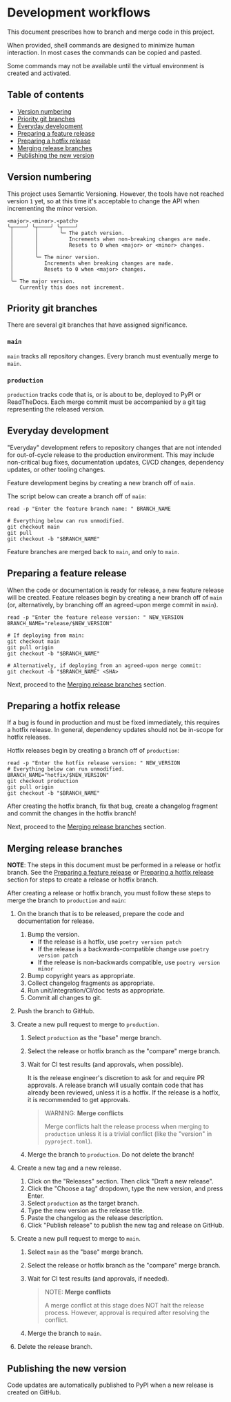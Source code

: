 # Development workflows

This document prescribes how to branch and merge code in this project.

When provided, shell commands are designed to minimize human interaction.
In most cases the commands can be copied and pasted.

Some commands may not be available until the virtual environment is created and activated.


## Table of contents

* [Version numbering](#version-numbering)
* [Priority git branches](#priority-git-branches)
* [Everyday development](#everyday-development)
* [Preparing a feature release](#preparing-a-feature-release)
* [Preparing a hotfix release](#preparing-a-hotfix-release)
* [Merging release branches](#merging-release-branches)
* [Publishing the new version](#publishing-the-new-version)


## Version numbering

This project uses Semantic Versioning.
However, the tools have not reached version `1` yet,
so at this time it's acceptable to change the API when incrementing the minor version.

```text
<major>.<minor>.<patch>
╰┬────╯ ╰┬────╯ ╰┬────╯
 │       │       ╰─ The patch version.
 │       │          Increments when non-breaking changes are made.
 │       │          Resets to 0 when <major> or <minor> changes.
 │       │
 │       ╰─ The minor version.
 │          Increments when breaking changes are made.
 │          Resets to 0 when <major> changes.
 │
 ╰─ The major version.
    Currently this does not increment.
```


## Priority git branches

There are several git branches that have assigned significance.

### `main`

`main` tracks all repository changes. Every branch must eventually merge to `main`.

### `production`

`production` tracks code that is, or is about to be, deployed to PyPI or ReadTheDocs.
Each merge commit must be accompanied by a git tag representing the released version.


## Everyday development

"Everyday" development refers to repository changes that are not intended for out-of-cycle release to the production environment.
This may include non-critical bug fixes, documentation updates, CI/CD changes, dependency updates, or other tooling changes.

Feature development begins by creating a new branch off of `main`.

The script below can create a branch off of `main`:

```shell
read -p "Enter the feature branch name: " BRANCH_NAME

# Everything below can run unmodified.
git checkout main
git pull
git checkout -b "$BRANCH_NAME"
```

Feature branches are merged back to `main`, and only to `main`.


## Preparing a feature release

When the code or documentation is ready for release, a new feature release will be created.
Feature releases begin by creating a new branch off of `main`
(or, alternatively, by branching off an agreed-upon merge commit in `main`).

```shell
read -p "Enter the feature release version: " NEW_VERSION
BRANCH_NAME="release/$NEW_VERSION"

# If deploying from main:
git checkout main
git pull origin
git checkout -b "$BRANCH_NAME"

# Alternatively, if deploying from an agreed-upon merge commit:
git checkout -b "$BRANCH_NAME" <SHA>
```

Next, proceed to the [Merging release branches](#merging-release-branches) section.


## Preparing a hotfix release

If a bug is found in production and must be fixed immediately, this requires a hotfix release.
In general, dependency updates should not be in-scope for hotfix releases.

Hotfix releases begin by creating a branch off of `production`:

```shell
read -p "Enter the hotfix release version: " NEW_VERSION
# Everything below can run unmodified.
BRANCH_NAME="hotfix/$NEW_VERSION"
git checkout production
git pull origin
git checkout -b "$BRANCH_NAME"
```

After creating the hotfix branch, fix that bug, create a changelog fragment
and commit the changes in the hotfix branch!

Next, proceed to the [Merging release branches](#merging-release-branches) section.


## Merging release branches

**NOTE**:
The steps in this document must be performed in a release or hotfix branch.
See the
[Preparing a feature release](#preparing-a-feature-release)
or
[Preparing a hotfix release](#preparing-a-hotfix-release)
section for steps to create a release or hotfix branch.

After creating a release or hotfix branch,
you must follow these steps to merge the branch to `production` and `main`:

1. On the branch that is to be released, prepare the code and documentation for release.
   1. Bump the version.
        - If the release is a hotfix, use ``poetry version patch``
        - If the release is a backwards-compatible change use ``poetry version patch``
        - If the release is non-backwards compatible, use ``poetry version minor``
   2. Bump copyright years as appropriate.
   3. Collect changelog fragments as appropriate.
   4. Run unit/integration/CI/doc tests as appropriate.
   5. Commit all changes to git.

2. Push the branch to GitHub.

3. Create a new pull request to merge to `production`.
   1. Select `production` as the "base" merge branch.
   2. Select the release or hotfix branch as the "compare" merge branch.
   3. Wait for CI test results (and approvals, when possible).

      It is the release engineer's discretion to ask for and require PR approvals.
      A release branch will usually contain code that has already been reviewed, unless it is a hotfix.
      If the release is a hotfix, it is recommended to get approvals.

      > WARNING: **Merge conflicts**
      >
      > Merge conflicts halt the release process when merging to `production`
      > unless it is a trivial conflict (like the "version" in `pyproject.toml`).

   4. Merge the branch to `production`. Do not delete the branch!

4. Create a new tag and a new release.

   1. Click on the "Releases" section. Then click "Draft a new release".
   2. Click the "Choose a tag" dropdown, type the new version, and press Enter.
   3. Select `production` as the target branch.
   4. Type the new version as the release title.
   5. Paste the changelog as the release description.
   6. Click "Publish release" to publish the new tag and release on GitHub.

5. Create a new pull request to merge to `main`.

   1. Select `main` as the "base" merge branch.
   2. Select the release or hotfix branch as the "compare" merge branch.
   3. Wait for CI test results (and approvals, if needed).

      > NOTE: **Merge conflicts**
      >
      > A merge conflict at this stage does NOT halt the release process.
      > However, approval is required after resolving the conflict.

   4. Merge the branch to `main`.

6. Delete the release branch.


## Publishing the new version

Code updates are automatically published to PyPI when a new release is created on GitHub.
